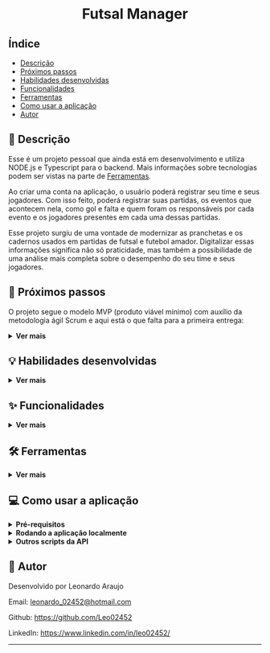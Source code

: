 <h1 align="center">Futsal Manager</h1>


## Índice

- [Descrição](#page_facing_up-descrição)
- [Próximos passos](#construction-próximos-passos)
- [Habilidades desenvolvidas](#bulb-habilidades-desenvolvidas)
- [Funcionalidades](#sparkles-funcionalidades)
- [Ferramentas](#hammer_and_wrench-ferramentas)
- [Como usar a aplicação](#computer-como-usar-a-aplicação)
- [Autor](#memo-autor)


## :page_facing_up: Descrição

Esse é um projeto pessoal que ainda está em desenvolvimento e utiliza NODE.js e Typescript para o backend. Mais informações sobre tecnologias podem ser vistas na parte de [Ferramentas](#hammer_and_wrench-ferramentas).

Ao criar uma conta na aplicação, o usuário poderá registrar seu time e seus jogadores. Com isso feito, poderá registrar suas partidas, os eventos que acontecem nela, como gol e falta e quem foram os responsáveis por cada evento e os jogadores presentes em cada uma dessas partidas.

Esse projeto surgiu de uma vontade de modernizar as pranchetas e os cadernos usados em partidas de futsal e futebol amador. Digitalizar essas informações significa não só praticidade, mas também a possibilidade de uma análise mais completa sobre o desempenho do seu time e seus jogadores.


## :construction: Próximos passos
O projeto segue o modelo MVP (produto viável mínimo) com auxílio da metodologia ágil Scrum e aqui está o que falta para a primeira entrega:
<details>
  <summary><strong>Ver mais</strong></summary>

- [X] Endpoint para criar usuário
- [X] Endpoint para login
- [X] Endpoint para listar todos os eventos
- [X] Endpoint para criar time
- [X] Endpoint para criar jogadores
- [X] Endpoint para listar jogadores
- [X] Endpoint para criar uma partida
- [X] Endpoint para listar uma partida
- [ ] Endpoint para criar jogadores da partida
- [ ] Endpoint para listar jogadores da partida
- [ ] Endpoint para criar os eventos na partida
- [ ] Endpoint para editar os eventos na partida
- [ ] Endpoint para listar os eventos na partida
- [ ] Endpoint para excluir os eventos na partida
- [ ] Endpoint para finalizar uma partida
- [ ] Testes unitários para cada serviço
- [ ] Testes de integração para cada endpoint
</details>


## :bulb: Habilidades desenvolvidas
<details>
  <summary><strong>Ver mais</strong></summary>

- Criar um backend do zero e ter autonomia e responsabilidade para escolher a arquitetura e padrões de projeto da API.

- Aprender a usar Prisma ORM
</details>


## :sparkles: Funcionalidades
<details>
  <summary><strong>Ver mais</strong></summary>

:heavy_check_mark: Criar um manager

:heavy_check_mark: Login

:heavy_check_mark: Registrar time

:heavy_check_mark: Registrar jogadores

:heavy_check_mark: Registrar partidas e seus eventos

:heavy_check_mark: Modificar os eventos de uma partida

:heavy_check_mark: Finalizar uma partida

:heavy_check_mark: Ver todas as partidas do seu time
</details>


## :hammer_and_wrench: Ferramentas
<details>
  <summary><strong>Ver mais</strong></summary>

* [NODE.js](https://nodejs.org/en/)
* [Typescript](https://www.typescriptlang.org/)
* [Express](https://expressjs.com/pt-br/) para criar a API
* [Express-async-errors](https://www.npmjs.com/package/express-async-errors) para capturar erros
* [Eslint](https://eslint.org/) para padronizar o código e evitar code-smells
* [UUID](https://www.npmjs.com/package/uuid) para gerar IDs antes de salvar no banco de dados
* [JWT](https://jwt.io/) para autenticar e validar um usuário
* [Nodemon](https://nodemon.io/) para monitorar a aplicação em tempo real durante o desenvolvimento
* [Zod](https://zod.dev/) para validar dados vindos de requisições e criar interfaces
* [Dotenv](https://www.npmjs.com/package/dotenv) para usar variáveis de ambiente
* [Mocha](https://mochajs.org/), [Chai](https://www.chaijs.com/) e [Sinon](https://sinonjs.org/) para testar a aplicação
* [Istanbul](https://istanbul.js.org/) para medir a cobertura de testes da aplicação
* [Prisma](https://www.prisma.io/) para mapear o banco de dados
* [MySQL](https://www.mysql.com/) para banco de dados
* [Docker](https://www.docker.com/) para utilizar uma imagem de MySQL
</details>


## :computer: Como usar a aplicação
<details>
  <summary><strong>Pré-requisitos</strong></summary>

Antes de começar, você vai precisar ter instalado em sua máquina as seguintes ferramentas:

- [Node.js (v16)](https://nodejs.org/en/)
- [Git](https://git-scm.com)
- [MySQL](https://www.mysql.com/)
</details>

<details>
  <summary><strong>Rodando a aplicação localmente</strong></summary>
1 - Clone esse repositório para sua máquina com o seguinte comando:

```bash
 git clone git@github.com:Leo02452/futsal-manager-backend.git
```

2 - Entre na pasta criada:

```
 cd futsal-manager-backend
```

3 - Instale as dependências:

```
 npm install
```

4 - Inicie a aplicação em modo de desenvolvimento:

```
 npm run dev
```
</details>

<details>
  <summary><strong>Outros scripts da API</strong></summary>

* `npm run lint` para rodar o ESLint;
* `npm run test` para rodar todos os testes com Mocha;
* `npm run test:coverage` para rodar todos os testes e gerar o relatório de cobertura na tela do terminal;
* `npm run db:reset` para resetar o banco de desenvolvimento;
</details>


## :memo: Autor

Desenvolvido por Leonardo Araujo

Email: leonardo_02452@hotmail.com

Github: https://github.com/Leo02452

LinkedIn: https://www.linkedin.com/in/leo02452/

---
